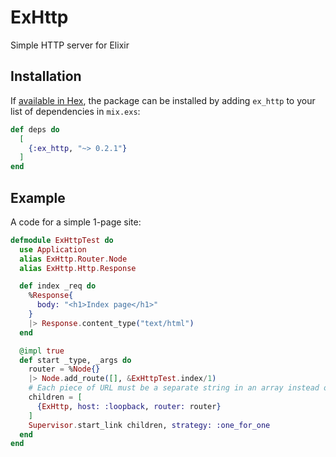 # ExHttp

Simple HTTP server for Elixir

## Installation

If [available in Hex](https://hex.pm/docs/publish), the package can be installed
by adding `ex_http` to your list of dependencies in `mix.exs`:

```elixir
def deps do
  [
    {:ex_http, "~> 0.2.1"}
  ]
end
```

## Example
A code for a simple 1-page site:
```elixir
defmodule ExHttpTest do
  use Application
  alias ExHttp.Router.Node
  alias ExHttp.Http.Response

  def index _req do
    %Response{
      body: "<h1>Index page</h1>"
    }
    |> Response.content_type("text/html")
  end

  @impl true
  def start _type, _args do
    router = %Node{}
    |> Node.add_route([], &ExHttpTest.index/1)
    # Each piece of URL must be a separate string in an array instead of being separated with slash
    children = [
      {ExHttp, host: :loopback, router: router}
    ]
    Supervisor.start_link children, strategy: :one_for_one
  end
end
```
